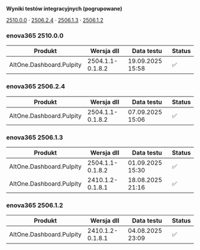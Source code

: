 **Wyniki testów integracyjnych (pogrupowane)**

[2510.0.0](#enova365-251000) · [2506.2.4](#enova365-250624) · [2506.1.3](#enova365-250613) · [2506.1.2](#enova365-250612)

### enova365 2510.0.0

| Produkt                  | Wersja dll       | Data testu       | Status |
|--------------------------|------------------|------------------|--------|
| AltOne.Dashboard.Pulpity | 2504.1.1-0.1.8.2 | 19.09.2025 15:58 | ✅      |

### enova365 2506.2.4

| Produkt                  | Wersja dll       | Data testu       | Status |
|--------------------------|------------------|------------------|--------|
| AltOne.Dashboard.Pulpity | 2504.1.1-0.1.8.2 | 07.09.2025 15:06 | ✅      |

### enova365 2506.1.3

| Produkt                  | Wersja dll       | Data testu       | Status |
|--------------------------|------------------|------------------|--------|
| AltOne.Dashboard.Pulpity | 2504.1.1-0.1.8.2 | 01.09.2025 15:30 | ✅      |
| AltOne.Dashboard.Pulpity | 2410.1.2-0.1.8.1 | 18.08.2025 21:16 | ✅      |

### enova365 2506.1.2

| Produkt                  | Wersja dll       | Data testu       | Status |
|--------------------------|------------------|------------------|--------|
| AltOne.Dashboard.Pulpity | 2410.1.2-0.1.8.1 | 04.08.2025 23:09 | ✅      |

